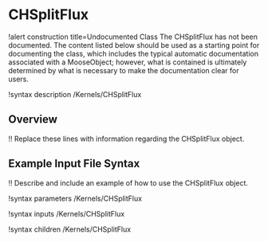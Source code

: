 # CHSplitFlux

!alert construction title=Undocumented Class
The CHSplitFlux has not been documented. The content listed below should be used as a starting point for
documenting the class, which includes the typical automatic documentation associated with a
MooseObject; however, what is contained is ultimately determined by what is necessary to make the
documentation clear for users.

!syntax description /Kernels/CHSplitFlux

## Overview

!! Replace these lines with information regarding the CHSplitFlux object.

## Example Input File Syntax

!! Describe and include an example of how to use the CHSplitFlux object.

!syntax parameters /Kernels/CHSplitFlux

!syntax inputs /Kernels/CHSplitFlux

!syntax children /Kernels/CHSplitFlux

